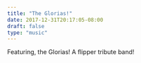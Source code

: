 ```yaml
---
title: "The Glorias!"
date: 2017-12-31T20:17:05-08:00
draft: false
type: "music"
---
```


Featuring, the Glorias! A flipper tribute band!